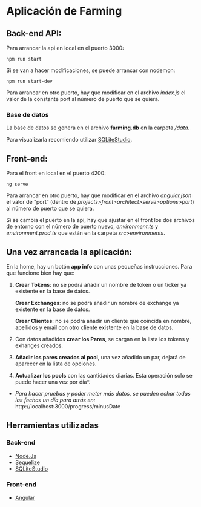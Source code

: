# Aplicación de Farming

## Back-end API:

Para arrancar la api en local en el puerto 3000: 
```
npm run start
```

Si se van a hacer modificaciones, se puede arrancar con nodemon:
```
npm run start-dev
```

Para arrancar en otro puerto, hay que modificar en el archivo _index.js_ el valor de la constante port al número de puerto que se quiera.

### Base de datos
La base de datos se genera en el archivo **farming.db** en la carpeta _/data_.

Para visualizarla recomiendo utilizar [SQLiteStudio](https://sqlitestudio.pl/).


## Front-end:

Para el front en local en el puerto 4200: 
```
ng serve
```

Para arrancar en otro puerto, hay que modificar en el archivo _angular.json_ el valor de “port” (dentro de _projects>front>architect>serve>options>port_) al número de puerto que se quiera.

Si se cambia el puerto en la api, hay que ajustar en el front los dos archivos de entorno con el número de puerto nuevo, _environment.ts_ y _environment.prod.ts_ que están en la carpeta _src>environments_.


## Una vez arrancada la aplicación:

En la home, hay un botón **app info** con unas pequeñas instrucciones. Para que funcione bien hay que:

1. **Crear Tokens**: no se podrá añadir un nombre de token o un ticker ya existente en la base de datos.

   **Crear Exchanges**: no se podrá añadir un nombre de exchange ya existente en la base de datos.

   **Crear Clientes**: no se podrá añadir un cliente que coincida en nombre, apellidos y email con otro cliente existente en la base de datos.

2. Con datos añadidos **crear los Pares**, se cargan en la lista los tokens y exhanges creados.

3. **Añadir los pares creados al pool**, una vez añadido un par, dejará de aparecer en la lista de opciones.

4. **Actualizar los pools** con las cantidades diarias. Esta operación solo se puede hacer una vez por día*.

  * _Para hacer pruebas y poder meter más datos, se pueden echar todas las fechas un día para atrás en:_ http://localhost:3000/progress/minusDate


## Herramientas utilizadas

### Back-end
* [Node.Js](https://nodejs.org/es/download/)
* [Sequelize](https://sequelize.org/)
* [SQLiteStudio](https://sqlitestudio.pl/)

### Front-end
* [Angular](https://angular.io/)
